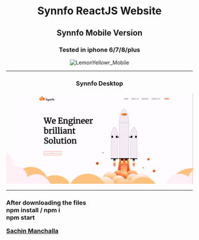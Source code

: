<div align="center">

# Synnfo ReactJS Website 

</div>
<div align="center">

  ### <h2>Synnfo Mobile Version</h2>
  
  <h3> Tested in iphone 6/7/8/plus </h3>

![LemonYellowr_Mobile](Ly_mob.gif)


</div>

---
<div align="center">
  
  ### Synnfo Desktop


![LemonYellow_Desktop](LY_Desktop.gif)



</div>

---
<h3>After downloading the files <br>
  npm install / npm i <br>
  npm start <br>
  
[Sachin Manchalla](https://github.com/raosachin800)
